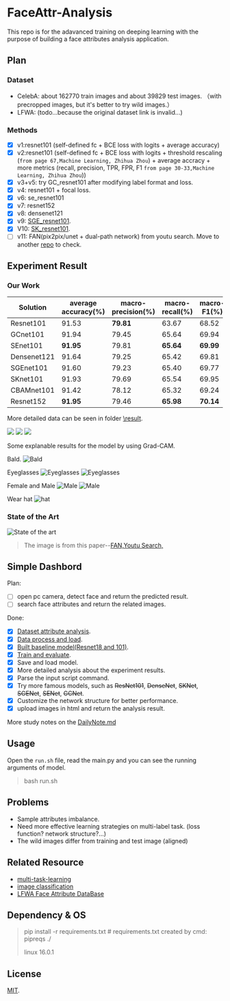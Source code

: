 # FaceAttr-Analysis

This repo is for the adavanced training on deeping learning with the purpose of building a face attributes analysis application.

## Plan

### Dataset

- CelebA: about 162770 train images and  about 39829 test images. （with precropped images, but it's better to try wild images.）
- LFWA: (todo...because the original dataset link is invalid...)  

### Methods

- [x] v1:resnet101 (self-defined fc + BCE loss with logits + average accuracy)
- [x] v2:resnet101  (self-defined fc + BCE loss with logits + threshold rescaling (`from page 67,Machine Learning, Zhihua Zhou`) + average accracy + more metrics (recall, precision, TPR, FPR, F1 `from page 30-33,Machine Learning, Zhihua Zhou`))
- [x] v3+v5: try GC_resnet101 after modifying label format and loss. 
- [x] v4: resnet101 + focal loss.
- [x] v6: se_resnet101
- [x] v7: resnet152
- [x] v8: densenet121
- [x] v9: [SGE_resnet101](https://arxiv.org/pdf/1905.09646.pdf).
- [x] V10: [SK_resnet101](https://arxiv.org/pdf/1903.06586.pdf).
- [ ] v11: FAN(pix2pix/unet + dual-path network) from youtu search. Move to another [repo](https://github.com/JoshuaQYH/pytorch.FAN) to check.

## Experiment Result

### Our Work

| Solution | average accuracy(%) | macro-precision(%) | macro-recall(%) | macro-F1(%) |
| ---- | -----| ---- | ----- | ----- |
| Resnet101 | 91.53 | **79.81** | 63.67 | 68.52 |
| GCnet101 | 91.94| 79.45 |65.64 |69.94|
| SEnet101 | **91.95** | 79.81 | **65.64** | **69.99** |
| Densenet121| 91.64 | 79.25 | 65.42 | 69.81 |
| SGEnet101 | 91.60 | 79.23 | 65.40 | 69.77|
| SKnet101 | 91.93 | 79.69 | 65.54 | 69.95|
| CBAMnet101 | 91.42 | 78.12 | 65.32 | 69.24|
| Resnet152 | **91.95** | 79.46 | **65.98** | **70.14** |

More detailed data can be seen in folder [\result](https://github.com/JoshuaQYH/FaceAttr-Analysis/blob/master/result/).

![](data_analysis/acc_curve.png)
![](data_analysis/pr_curve.png)
![](data_analysis/f1_curve.png)

Some explanable results for the model by using Grad-CAM.

Bald.
![Bald](explain/001819-4.jpg)



Eyeglasses
![Eyeglasses](explain/000726-15.jpg)
![Eyeglasses](explain/001457-15.jpg)

Female and Male
![Male](explain/000019-20.jpg)
![Male](explain/001514-20.jpg)

Wear hat
![hat](explain/001735-35.jpg)

### State of the Art

![State of the art](https://raw.githubusercontent.com/JoshuaQYH/blogImage/master/celeba.png)
> The image is from this paper--[FAN,Youtu Search,](https://www.ijcai.org/proceedings/2018/102)

## Simple Dashbord

Plan:

- [ ] open pc camera, detect face and return the predicted result.
- [ ] search face attributes and return the related images.

Done:

- [x] [Dataset attribute analysis](https://github.com/JoshuaQYH/FaceAttr-Analysis/blob/master/analysis_attr.py).
- [x] [Data process and load](https://github.com/JoshuaQYH/FaceAttr-Analysis/blob/master/CelebA.py).
- [x] [Built baseline model(Resnet18 and 101)](https://github.com/JoshuaQYH/FaceAttr-Analysis/blob/master/FaceAttr_baseline_model.py).
- [x] [Train and evaluate](https://github.com/JoshuaQYH/FaceAttr-Analysis/blob/master/solver.py).
- [x] Save and load model.
- [x] More detailed analysis about the experiment results.
- [x] Parse the input script command.
- [x] Try more famous models, such as ~~ResNet101~~, ~~DenseNet~~, ~~SKNet~~, ~~SGENet~~, ~~SENet~~, ~~GCNet~~.
- [x] Customize the network structure for better performance.
- [x] upload images in html and return the analysis result.

More study notes on the [DailyNote.md](https://github.com/JoshuaQYH/FaceAttr-Analysis/blob/master/DailyNote.md)

## Usage

Open the `run.sh` file, read the main.py and you can see the running arguments of model.
> bash run.sh

## Problems

- Sample attributes imbalance.
- Need more effective learning strategies on multi-label task. (loss function? network structure?...)
- The wild images differ from training and test image (aligned)

## Related Resource

- [multi-task-learning](https://paperswithcode.com/task/multi-task-learning)
- [image classification](https://paperswithcode.com/task/image-classification)
- [LFWA Face Attribute DataBase](http://vis-www.cs.umass.edu/lfw/)

## Dependency & OS

> pip install -r requirements.txt   # requirements.txt created by cmd: pipreqs ./
> 
> linux 16.0.1

## License

[MIT](https://github.com/JoshuaQYH/FaceAttr-Analysis/blob/master/LICENSE).
